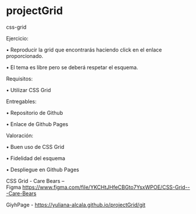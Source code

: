 # projectGrid

css-grid

Ejercicio:

• Reproducir la grid que encontrarás haciendo click en el enlace proporcionado.

• El tema es libre pero se deberá respetar el esquema.

Requisitos:

• Utilizar CSS Grid

Entregables:

• Repositorio de Github

• Enlace de Github Pages

Valoración:

• Buen uso de CSS Grid

• Fidelidad del esquema

• Despliegue en Github Pages

CSS Grid - Care Bears – Figma https://www.figma.com/file/YKCHtJHfeCBGto7YsxWPOE/CSS-Grid---Care-Bears

GiyhPage - https://yuliana-alcala.github.io/projectGrid/git 
